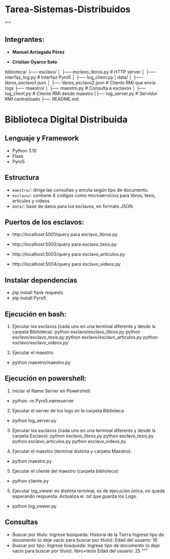 # Tarea-Sistemas-Distribuidos
"""
## Integrantes:

- **Manuel Arriagada Pérez**

- **Cristian Oyarce Soto**

biblioteca/
├── esclavo/
│   ├── esclavo_libros.py         # HTTP server
│   ├── interfaz_log.py           # Interfaz Pyro5
│   ├── log_client.py
|    data/
│       ├── libros_esclavo1.json
│       ├── libros_esclavo2.json             # Cliente RMI que envía logs
├── maestro/
│   ├── maestro.py                # Consulta a esclavos
│   ├── log_client.py             # Cliente RMI desde maestro
|
|── log_server.py             # Servidor RMI centralizado
├── README.md   


# Biblioteca Digital Distribuida

## Lenguaje y Framework
- Python 3.10
- Flask
- Pyro5

## Estructura
- `maestro/`: dirige las consultas y enruta según tipo de documento.
- `esclavo/`: contiene 4 codigos como microservicios para libros, tesis, artículos y videos.
- `data/`: base de datos para los esclavos, en formato JSON.

## Puertos de los esclavos:
-   http://localhost:5001/query para esclavo_libros.py

-   http://localhost:5002/query para esclavo_tesis.py

-   http://localhost:5003/query para esclavo_articulos.py

-   http://localhost:5004/query para esclavo_videos.py

## Instalar dependencias
-   pip install flask requests
-   pip install Pyro5

## Ejecución en bash:
1. Ejecutar los esclavos (cada uno en una terminal diferente y desde la carpeta Biblioteca):
python esclavo/esclavo_libros.py
python esclavo/esclavo_tesis.py
python esclavo/esclavo_articulos.py
python esclavo/esclavo_videos.py

2. Ejecutar el maestro:
-   python maestro/maestro.py

## Ejecución en powershell:
1. Iniciar el Name Server en Powershell:
-   python -m Pyro5.nameserver

2. Ejecutar el server de los logs en la carpeta Biblioteca
- python log_server.py

3. Ejecutar los esclavos (cada uno en una terminal diferente y desde la carpeta Esclavo):
python esclavo_libros.py
python esclavo_tesis.py
python esclavo_articulos.py
python esclavo_videos.py


4. Ejecutar el maestro (terminal distinta y carpeta Maestro):
-   python maestro.py

5. Ejecutar el cliente del maestro (carpeta biblioteca):
-   python cliente.py

5. Ejecutar log_viewer en distinta terminal, es de ejecución única, no queda esperando respuesta. Actualiza el .txt que guarda los Logs.
-   python log_viewer.py
## Consultas 
- Buscar por título:
    Ingrese búsqueda: Historia de la Tierra
    Ingrese tipo de documento (o deje vacío para buscar por título):
    Edad del usuario: 16
- Buscar por tipo:
    Ingrese búsqueda:
    Ingrese tipo de documento (o deje vacío para buscar por título): libro+tesis
    Edad del usuario: 25
"""

